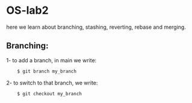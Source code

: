 # OS-lab2
here we learn about branching, stashing, reverting, rebase and merging.

## Branching:
1- to add a branch, in main we write:
``` bash
    $ git branch my_branch
```
2- to switch to that branch, we write:
``` python
    $ git checkout my_branch
```
